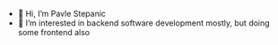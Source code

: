 - 👋 Hi, I’m Pavle Stepanic
- 👀 I’m interested in backend software development mostly, but doing some frontend also
